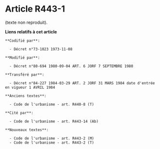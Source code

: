 # Article R443-1

(texte non reproduit).

**Liens relatifs à cet article**

	**Codifié par**:

	  - Décret n°73-1023 1973-11-08

	**Modifié par**:

	  - Décret n°80-694 1980-09-04 ART. 6 JORF 7 SEPTEMBRE 1980

	**Transféré par**:

	  - Décret n°84-227 1984-03-29 ART. 2 JORF 31 MARS 1984 date d'entrée en vigueur 1 AVRIL 1984

	**Anciens textes**:

	  - Code de l'urbanisme - art. R440-8 (T)

	**Cité par**:

	  - Code de l'urbanisme - art. R443-14 (Ab)

	**Nouveaux textes**:

	  - Code de l'urbanisme - art. R443-2 (M)
	  - Code de l'urbanisme - art. R443-2 (T)
